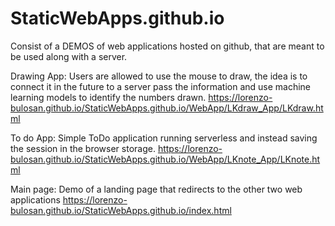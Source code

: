 # StaticWebApps.github.io

Consist of a DEMOS of web applications hosted on github, that are meant to be used along with a server.

Drawing App: Users are allowed to use the mouse to draw, the idea is to connect it in the future to a server pass the information and use machine learning models to identify the numbers drawn.
https://lorenzo-bulosan.github.io/StaticWebApps.github.io/WebApp/LKdraw_App/LKdraw.html

To do App: Simple ToDo application running serverless and instead saving the session in the browser storage.
https://lorenzo-bulosan.github.io/StaticWebApps.github.io/WebApp/LKnote_App/LKnote.html

Main page: Demo of a landing page that redirects to the other two web applications
https://lorenzo-bulosan.github.io/StaticWebApps.github.io/index.html
